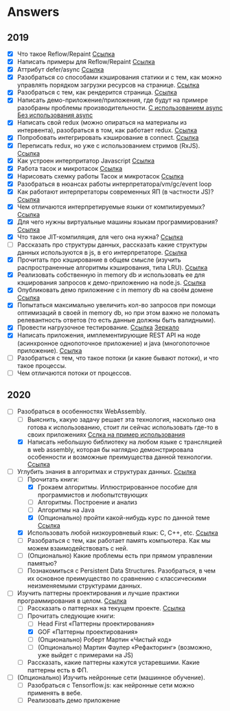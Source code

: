 # Answers

## 2019

- [x] Что такое Reflow/Repaint [Ссылка](https://github.com/evless/topics/blob/master/browser/repaint-reflow/README.md)
- [x] Написать примеры для Reflow/Repaint [Ссылка](https://github.com/evless/topics/blob/master/browser/repaint-reflow/example.html)
- [x] Аттрибут defer/async [Ссылка](https://github.com/evless/topics/blob/master/browser/defer-async/README.md)
- [x] Разобраться со способами кэширования статики и с тем, как можно управлять порядком загрузки ресурсов на странице. [Ссылка](https://github.com/evless/topics/blob/master/cache/README.md)
- [x] Разобраться с тем, как рендерится страница. [Ссылка](https://github.com/evless/topics/blob/master/browser/render/README.md)
- [x] Написать демо-приложение/приложения, где будут на примере разобраны проблемы производительности. [С использованием async](https://github.com/evless/topics/blob/master/browser/render/example/with-async.html) [Без использования async](https://github.com/evless/topics/blob/master/browser/render/example/without-async.html)
- [x] Написать свой redux (можно опираться на материалы из интервента), разобраться в том, как работает redux. [Ссылка](https://github.com/evless/DuckX)
- [x] Попробовать интегрировать кэширование в connect. [Ссылка](https://github.com/evless/DuckX)
- [x] Переписать redux, но уже с использованием стримов (RxJS). [Ссылка](https://github.com/evless/DuckX/tree/rxjs)
- [x] Как устроен интерпритатор Javascript [Ссылка](https://github.com/evless/topics/blob/master/engine/README.md)
- [x] Работа тасок и микротасок [Ссылка](https://github.com/evless/topics/blob/master/engine/README.md)
- [x] Нарисовать схемку работы Тасок и микротасок [Ссылка](https://github.com/evless/topics/blob/master/engine/README.md)
- [x] Разобраться в нюансах работы интерпретатора/vm/gc/event loop
- [x] Как работают интерпретаторы современных ЯП (в частности JS)? [Ссылка](https://github.com/evless/topics/blob/master/engine/README.md)
- [x] Чем отличаются интерпретируемые языки от компилируемых? [Ссылка](https://github.com/evless/topics/blob/master/engine/README.md)
- [x] Для чего нужны виртуальные машины языкам программирования? [Ссылка](https://github.com/evless/topics/blob/master/engine/README.md)
- [x] Что такое JIT-компиляция, для чего она нужна? [Ссылка](https://github.com/evless/topics/blob/master/engine/README.md)
- [ ] Рассказать про структуры данных, рассказать какие структуры данных используются в js, в его интерпретаторе. [Ссылка](https://github.com/evless/topics/blob/master/data-structure/README.md)
- [x] Прочитать про кэширование в общем смысле (изучить распространенные алгоритмы кэширования, типа LRU). [Ссылка](https://github.com/evless/topics/blob/master/cache/README.md)
- [x] Реализовать собственную in memory db и использовать ее для кэширования запросов к демо-приложению на node.js. [Ссылка](https://github.com/evless/in-memory-db)
- [x] Опубликовать демо приложение с in memory db на своём домене [Ссылка](http://evless.me/in-memory-db-test/)
- [x] Попытаться максимально увеличить кол-во запросов при помощи оптимизаций в своей in memory db, но при этом важно не поломать релевантность ответов (то есть данные должны быть валидными).
- [x] Провести нагрузочное тестирование. [Ссылка](http://s.csssr.ru/U7RQKLD4J/Aggregate_Graph.jmx_UsersevlessAggregate_Graph.jmx_-_Apache_JMeter_5.1.1_r1855137_2019-05-11_13-56-42.jpg)   [Зеркало](https://github.com/evless/in-memory-db/blob/master/Jmeter-test.jpg?raw=true)
- [x] Написать приложения, имплементирующие REST API на ноде (асинхронное однопоточное приложение) и java (многопоточное приложение). [Ссылка](https://github.com/evless/thread-and-async)
- [ ] Разобраться с тем, что такое потоки (и какие бывают потоки), и что такое процессы.
- [ ] Чем отличаются потоки от процессов.

## 2020

- [ ] Разобраться в особенностях WebAssembly.
  - [ ] Выяснить, какую задачу решает эта технология, насколько она готова к использованию, стоит ли сейчас использовать где-то в своих приложениях [Сслка на пример использования](https://d2jta7o2zej4pf.cloudfront.net/)
  - [x] Написать небольшую библиотеку на любом языке с трансляцией в web assembly, которая бы наглядно демонстрировала особенности и возможные преимущества данной технологии. [Ссылка](https://github.com/evless/webassembly-example)
- [ ] Углубить знания в алгоритмах и структурах данных. [Ссылка](https://github.com/evless/topics/blob/master/algorithms/README.md)
  - [ ] Прочитать книги:
    - [x] Грокаем алгоритмы. Иллюстрированное пособие для программистов и любопытствующих
    - [ ] Алгоритмы. Построение и анализ
    - [ ] Алгоритмы на Java
    - [x] (Опционально) пройти какой-нибудь курс по данной теме [Ссылка](https://youtu.be/KdZ4HF1SrFs)
  - [x] Использовать любой низкоуровневый язык: C, C++, etc. [Ссылка](https://github.com/evless/webassembly-example)
  - [ ] Разобраться с тем, как работает память компьютера. Как мы можем взаимодействовать с ней.
  - [ ] (Опционально) Какие проблемы есть при прямом управлении памятью?
  - [ ] Познакомиться с Persistent Data Structures. Разобраться, в чем их основное преимущество по сравнению с классическими неизменяемыми структурами данных.
- [ ] Изучить паттерны проектирования и лучшие практики программирования в целом. [Ссылка](https://github.com/evless/topics/blob/master/patterns/README.md)
  - [ ] Рассказать о  паттернах на текущем проекте. [Ссылка](https://github.com/evless/topics/blob/master/patterns/README.md)
  - [ ] Прочитать следующие книги:
    - [ ] Head First «​​Паттерны проектирования»​​
    - [x] GOF «​​Паттерны проектирования»​
    - [ ] (Опционально) Роберт Мартин «​​Чистый код»​​
    - [ ] (Опционально) Мартин Фаулер «​​Рефакторинг»​ (возможно, уже выйдет с примерами на JS)
  - [ ] Рассказать, какие паттерны кажутся устаревшими. Какие паттерны есть в ФП.
- [ ] (Опционально) Изучить нейронные сети (машинное обучение).
  - [ ] Разобраться с Tensorflow.js: как нейронные сети можно применять в вебе.
  - [ ] Реализовать демо приложение
